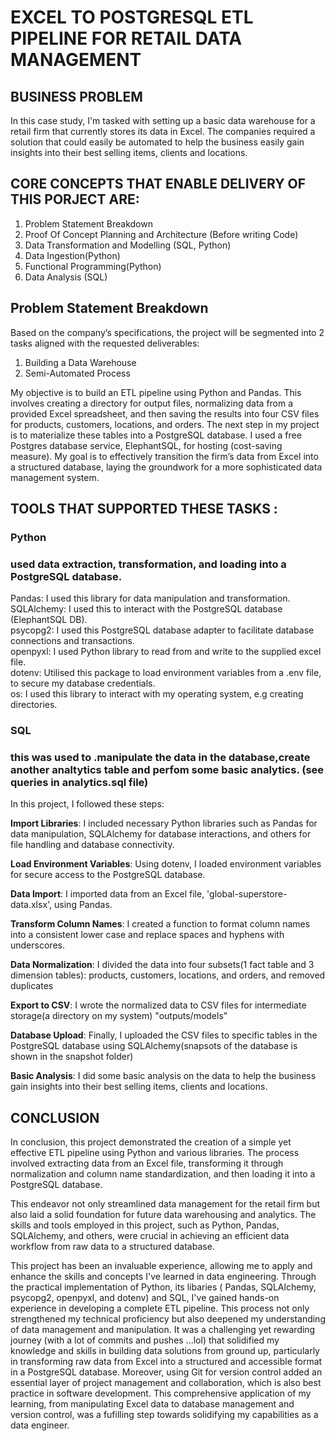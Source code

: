 # EXCEL TO POSTGRESQL ETL PIPELINE FOR RETAIL DATA MANAGEMENT

## BUSINESS PROBLEM

In this case study, I'm tasked with setting up a basic data warehouse for a retail firm that currently stores its data in Excel. The companies required a solution that could easily be automated to help the business easily gain insights into their best selling items, clients and locations. 

## CORE CONCEPTS THAT ENABLE DELIVERY OF THIS PORJECT ARE:

1) Problem Statement Breakdown
2) Proof Of Concept Planning and Architecture (Before writing Code)
3) Data Transformation and Modelling (SQL, Python)
4) Data Ingestion(Python)
5) Functional Programming(Python)
6) Data Analysis (SQL)

## Problem Statement Breakdown

Based on the company’s specifications, the project will be segmented into 2 tasks aligned with the requested deliverables:

1) Building a Data Warehouse
2) Semi-Automated Process

 My objective is to build an ETL pipeline using Python and Pandas. This involves creating a directory for output files, normalizing data from a provided Excel spreadsheet, and then saving the results into four CSV files for products, customers, locations, and orders. The next step in my project is to materialize these tables into a PostgreSQL database. I used a free Postgres database service, ElephantSQL, for hosting (cost-saving measure). My goal is to effectively transition the firm’s data from Excel into a structured database, laying the groundwork for a more sophisticated data management system.


## TOOLS THAT SUPPORTED THESE TASKS :

### Python

### used data extraction, transformation, and loading into a PostgreSQL database.

Pandas: I used this library for data manipulation and transformation.  
SQLAlchemy: I used this to interact with the PostgreSQL database (ElephantSQL DB).  
psycopg2: I used this PostgreSQL database adapter to facilitate database connections and transactions.  
openpyxl: I used Python library to read from and write to the supplied excel file.  
dotenv: Utilised this package to load environment variables from a .env file, to secure my database credentials.  
os: I used this library to interact with my operating system, e.g creating directories.

### SQL

### this was used to .manipulate the data in the database,create another analtytics table and perfom some basic analytics. (see queries in analytics.sql file)

In this project, I followed these steps:

**Import Libraries**: I included necessary Python libraries such as Pandas for data manipulation, SQLAlchemy for database interactions, and others for file handling and database connectivity.

**Load Environment Variables**: Using dotenv, I loaded environment variables for secure access to the PostgreSQL database.

**Data Import**: I imported data from an Excel file, 'global-superstore-data.xlsx', using Pandas.

**Transform Column Names**: I created a function to format column names into a consistent lower case and replace spaces and hyphens with underscores.

**Data Normalization**: I divided the data into four subsets(1 fact table and 3 dimension tables): products, customers, locations, and orders, and removed duplicates

**Export to CSV**: I wrote the normalized data to CSV files for intermediate storage(a directory on my system) "outputs/models"

**Database Upload**: Finally, I uploaded the CSV files to specific tables in the PostgreSQL database using SQLAlchemy(snapsots of the database is shown in the snapshot folder)

**Basic Analysis**: I did some basic analysis on the data to help the business gain insights into their best selling items, clients and locations.


## CONCLUSION

In conclusion, this project demonstrated the creation of a simple yet effective ETL pipeline using Python and various libraries. The process involved extracting data from an Excel file, transforming it through normalization and column name standardization, and then loading it into a PostgreSQL database. 

This endeavor not only streamlined data management for the retail firm but also laid a solid foundation for future data warehousing and analytics. The skills and tools employed in this project, such as Python, Pandas, SQLAlchemy, and others, were crucial in achieving an efficient data workflow from raw data to a structured database. 

This project has been an invaluable experience, allowing me to apply and enhance the skills and concepts I've learned in data engineering. Through the practical implementation of Python, its libaries ( Pandas, SQLAlchemy, psycopg2, openpyxl, and dotenv) and SQL, I've gained hands-on experience in developing a complete ETL pipeline. This process not only strengthened my technical proficiency but also deepened my understanding of data management and manipulation. It was a challenging yet rewarding journey (with a lot of commits and pushes ...lol) that solidified my knowledge and skills in building data solutions from ground up, particularly in transforming raw data from Excel into a structured and accessible format in a PostgreSQL database. Moreover, using Git for version control added an essential layer of project management and collaboration, which is also best practice in software development. This comprehensive application of my learning, from manipulating Excel data to database management and version control, was a fufilling step towards solidifying my capabilities as a data engineer.



